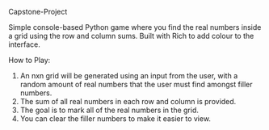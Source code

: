 Capstone-Project

Simple console-based Python game where you find the real numbers inside a grid using the row and column sums. Built with Rich to add colour to the interface.

How to Play:
1. An nxn grid will be generated using an input from the user, with a random amount of real numbers that the user must find amongst filler numbers.
2. The sum of all real numbers in each row and column is provided.
3. The goal is to mark all of the real numbers in the grid.
4. You can clear the filler numbers to make it easier to view.